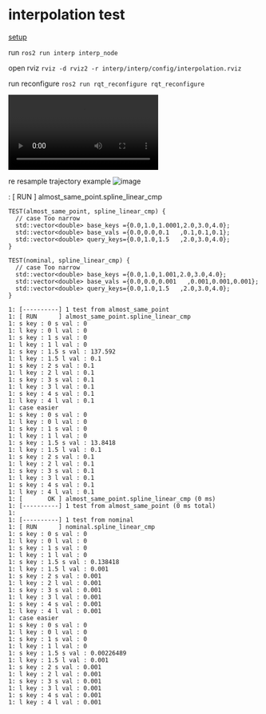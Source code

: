 # interpolation test

[setup](./../README.md)

run `ros2 run interp interp_node`

open rviz `rviz -d rviz2 -r interp/interp/config/interpolation.rviz`

run reconfigure `ros2 run rqt_reconfigure rqt_reconfigure`

![how it looks like](./interpolation_with_insert_point_all_search.mp4)

re resample trajectory example
![image](re_resample.png)

: [ RUN ] almost_same_point.spline_linear_cmp

```
TEST(almost_same_point, spline_linear_cmp) {
  // case Too narrow
  std::vector<double> base_keys ={0.0,1.0,1.0001,2.0,3.0,4.0};
  std::vector<double> base_vals ={0.0,0.0,0.1   ,0.1,0.1,0.1};
  std::vector<double> query_keys={0.0,1.0,1.5   ,2.0,3.0,4.0};
}

TEST(nominal, spline_linear_cmp) {
  // case Too narrow
  std::vector<double> base_keys ={0.0,1.0,1.001,2.0,3.0,4.0};
  std::vector<double> base_vals ={0.0,0.0,0.001   ,0.001,0.001,0.001};
  std::vector<double> query_keys={0.0,1.0,1.5   ,2.0,3.0,4.0};
}
```

```test
1: [----------] 1 test from almost_same_point
1: [ RUN      ] almost_same_point.spline_linear_cmp
1: s key : 0 s val : 0
1: l key : 0 l val : 0
1: s key : 1 s val : 0
1: l key : 1 l val : 0
1: s key : 1.5 s val : 137.592
1: l key : 1.5 l val : 0.1
1: s key : 2 s val : 0.1
1: l key : 2 l val : 0.1
1: s key : 3 s val : 0.1
1: l key : 3 l val : 0.1
1: s key : 4 s val : 0.1
1: l key : 4 l val : 0.1
1: case easier
1: s key : 0 s val : 0
1: l key : 0 l val : 0
1: s key : 1 s val : 0
1: l key : 1 l val : 0
1: s key : 1.5 s val : 13.8418
1: l key : 1.5 l val : 0.1
1: s key : 2 s val : 0.1
1: l key : 2 l val : 0.1
1: s key : 3 s val : 0.1
1: l key : 3 l val : 0.1
1: s key : 4 s val : 0.1
1: l key : 4 l val : 0.1
1: [       OK ] almost_same_point.spline_linear_cmp (0 ms)
1: [----------] 1 test from almost_same_point (0 ms total)
1:
1: [----------] 1 test from nominal
1: [ RUN      ] nominal.spline_linear_cmp
1: s key : 0 s val : 0
1: l key : 0 l val : 0
1: s key : 1 s val : 0
1: l key : 1 l val : 0
1: s key : 1.5 s val : 0.138418
1: l key : 1.5 l val : 0.001
1: s key : 2 s val : 0.001
1: l key : 2 l val : 0.001
1: s key : 3 s val : 0.001
1: l key : 3 l val : 0.001
1: s key : 4 s val : 0.001
1: l key : 4 l val : 0.001
1: case easier
1: s key : 0 s val : 0
1: l key : 0 l val : 0
1: s key : 1 s val : 0
1: l key : 1 l val : 0
1: s key : 1.5 s val : 0.00226489
1: l key : 1.5 l val : 0.001
1: s key : 2 s val : 0.001
1: l key : 2 l val : 0.001
1: s key : 3 s val : 0.001
1: l key : 3 l val : 0.001
1: s key : 4 s val : 0.001
1: l key : 4 l val : 0.001
```
